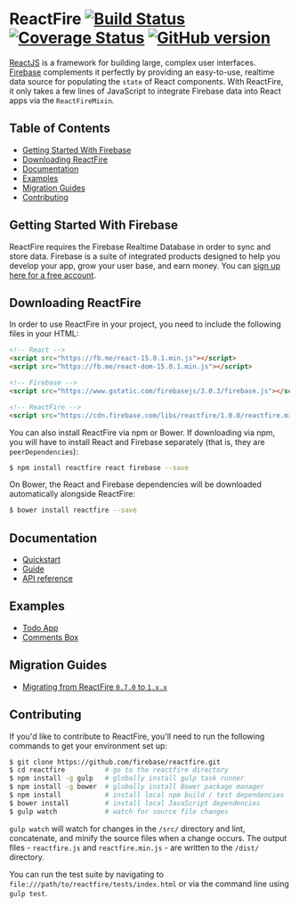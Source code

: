 # ReactFire [![Build Status](https://travis-ci.org/firebase/reactfire.svg?branch=master)](https://travis-ci.org/firebase/reactfire) [![Coverage Status](https://coveralls.io/repos/firebase/reactfire/badge.svg?branch=master&service=github)](https://coveralls.io/github/firebase/reactfire?branch=master) [![GitHub version](https://badge.fury.io/gh/firebase%2Freactfire.svg)](http://badge.fury.io/gh/firebase%2Freactfire)


[ReactJS](https://facebook.github.io/react/) is a framework for building large, complex user
interfaces. [Firebase](https://firebase.google.com/) complements it perfectly by providing an
easy-to-use, realtime data source for populating the `state` of React components. With ReactFire, it
only takes a few lines of JavaScript to integrate Firebase data into React apps via the
`ReactFireMixin`.


## Table of Contents

 * [Getting Started With Firebase](#getting-started-with-firebase)
 * [Downloading ReactFire](#downloading-reactfire)
 * [Documentation](#documentation)
 * [Examples](#examples)
 * [Migration Guides](#migration-guides)
 * [Contributing](#contributing)


## Getting Started With Firebase

ReactFire requires the Firebase Realtime Database in order to sync and store data. Firebase is a
suite of integrated products designed to help you develop your app, grow your user base, and earn
money. You can [sign up here for a free account](https://console.firebase.google.com/).


## Downloading ReactFire

In order to use ReactFire in your project, you need to include the following files in your HTML:

```html
<!-- React -->
<script src="https://fb.me/react-15.0.1.min.js"></script>
<script src="https://fb.me/react-dom-15.0.1.min.js"></script>

<!-- Firebase -->
<script src="https://www.gstatic.com/firebasejs/3.0.3/firebase.js"></script>

<!-- ReactFire -->
<script src="https://cdn.firebase.com/libs/reactfire/1.0.0/reactfire.min.js"></script>
```

You can also install ReactFire via npm or Bower. If downloading via npm, you will have to install
React and Firebase separately (that is, they are `peerDependencies`):

```bash
$ npm install reactfire react firebase --save
```

On Bower, the React and Firebase dependencies will be downloaded automatically alongside ReactFire:


```bash
$ bower install reactfire --save
```

## Documentation

* [Quickstart](docs/quickstart.md)
* [Guide](docs/guide.md)
* [API reference](docs/reference.md)


## Examples

* [Todo App](examples/todoApp)
* [Comments Box](examples/commentsBox)


## Migration Guides

* [Migrating from ReactFire `0.7.0` to `1.x.x`](docs/migration/070-to-1XX.md)


## Contributing

If you'd like to contribute to ReactFire, you'll need to run the following commands to get your
environment set up:

```bash
$ git clone https://github.com/firebase/reactfire.git
$ cd reactfire          # go to the reactfire directory
$ npm install -g gulp   # globally install gulp task runner
$ npm install -g bower  # globally install Bower package manager
$ npm install           # install local npm build / test dependencies
$ bower install         # install local JavaScript dependencies
$ gulp watch            # watch for source file changes
```

`gulp watch` will watch for changes in the `/src/` directory and lint, concatenate, and minify the
source files when a change occurs. The output files - `reactfire.js` and `reactfire.min.js` - are
written to the `/dist/` directory.

You can run the test suite by navigating to `file:///path/to/reactfire/tests/index.html` or via the
command line using `gulp test`.

